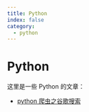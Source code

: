 ```yaml
---
title: Python
index: false
category:
  - python
---
```


# Python

这里是一些 Python 的文章：

- [python 爬虫之谷歌搜索](./20240814098075656.md)

